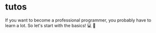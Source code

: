 # tutos
If you want to become a professional programmer, you probably have to learn a lot. So let's start with the basics! 💻 🔧
